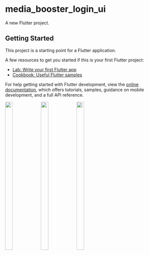 # media_booster_login_ui

A new Flutter project.

## Getting Started

This project is a starting point for a Flutter application.

A few resources to get you started if this is your first Flutter project:

- [Lab: Write your first Flutter app](https://docs.flutter.dev/get-started/codelab)
- [Cookbook: Useful Flutter samples](https://docs.flutter.dev/cookbook)

For help getting started with Flutter development, view the
[online documentation](https://docs.flutter.dev/), which offers tutorials,
samples, guidance on mobile development, and a full API reference.


<p float="center">

  <img src="https://user-images.githubusercontent.com/116253924/227856073-f4cc7476-0525-4b99-9a35-f3c0e002a2d6.png" width=22% height=35%>



 <img src="https://user-images.githubusercontent.com/116253924/227856079-7f011fbd-276f-403e-84c7-5d8c45f222ed.png" width=22% height=35%>
 

 
 <img src="https://user-images.githubusercontent.com/116253924/227856085-ee615c9e-bd3e-40be-be7c-8ba2b586acbc.png" width=22% height=35%>

<!--   
 

  
  
  <img src="https://" width=22% height=35%>
  -->


  </p>
  
